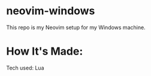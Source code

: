 # neovim-windows
This repo is my Neovim setup for my Windows machine. 

# How It's Made:
Tech used: Lua
